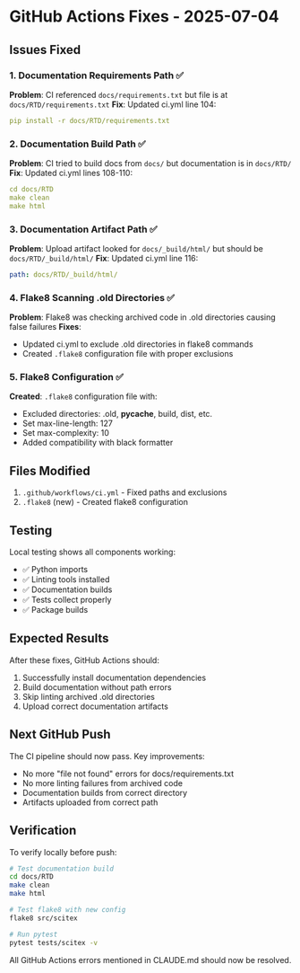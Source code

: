 <!-- ---
!-- Timestamp: 2025-07-04 20:39:00
!-- Author: Claude
!-- File: /home/ywatanabe/proj/SciTeX-Code/project_management/github_actions_fixes_20250704.md
!-- --- -->

# GitHub Actions Fixes - 2025-07-04

## Issues Fixed

### 1. Documentation Requirements Path ✅
**Problem**: CI referenced `docs/requirements.txt` but file is at `docs/RTD/requirements.txt`
**Fix**: Updated ci.yml line 104:
```yaml
pip install -r docs/RTD/requirements.txt
```

### 2. Documentation Build Path ✅
**Problem**: CI tried to build docs from `docs/` but documentation is in `docs/RTD/`
**Fix**: Updated ci.yml lines 108-110:
```yaml
cd docs/RTD
make clean
make html
```

### 3. Documentation Artifact Path ✅
**Problem**: Upload artifact looked for `docs/_build/html/` but should be `docs/RTD/_build/html/`
**Fix**: Updated ci.yml line 116:
```yaml
path: docs/RTD/_build/html/
```

### 4. Flake8 Scanning .old Directories ✅
**Problem**: Flake8 was checking archived code in .old directories causing false failures
**Fixes**: 
- Updated ci.yml to exclude .old directories in flake8 commands
- Created `.flake8` configuration file with proper exclusions

### 5. Flake8 Configuration ✅
**Created**: `.flake8` configuration file with:
- Excluded directories: .old, __pycache__, build, dist, etc.
- Set max-line-length: 127
- Set max-complexity: 10
- Added compatibility with black formatter

## Files Modified
1. `.github/workflows/ci.yml` - Fixed paths and exclusions
2. `.flake8` (new) - Created flake8 configuration

## Testing
Local testing shows all components working:
- ✅ Python imports
- ✅ Linting tools installed
- ✅ Documentation builds
- ✅ Tests collect properly
- ✅ Package builds

## Expected Results
After these fixes, GitHub Actions should:
1. Successfully install documentation dependencies
2. Build documentation without path errors
3. Skip linting archived .old directories
4. Upload correct documentation artifacts

## Next GitHub Push
The CI pipeline should now pass. Key improvements:
- No more "file not found" errors for docs/requirements.txt
- No more linting failures from archived code
- Documentation builds from correct directory
- Artifacts uploaded from correct path

## Verification
To verify locally before push:
```bash
# Test documentation build
cd docs/RTD
make clean
make html

# Test flake8 with new config
flake8 src/scitex

# Run pytest
pytest tests/scitex -v
```

All GitHub Actions errors mentioned in CLAUDE.md should now be resolved.

<!-- EOF -->